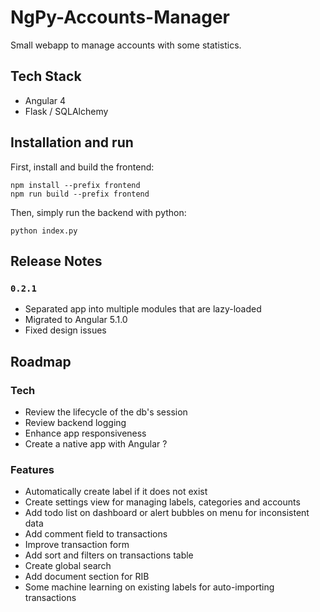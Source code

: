 NgPy-Accounts-Manager
=====================

Small webapp to manage accounts with some statistics.


## Tech Stack

- Angular 4
- Flask / SQLAlchemy

## Installation and run

First, install and build the frontend:

```
npm install --prefix frontend
npm run build --prefix frontend
```

Then, simply run the backend with python:

```
python index.py
```

## Release Notes

### `0.2.1`

- Separated app into multiple modules that are lazy-loaded
- Migrated to Angular 5.1.0
- Fixed design issues


## Roadmap

### Tech

- Review the lifecycle of the db's session
- Review backend logging
- Enhance app responsiveness
- Create a native app with Angular ?

### Features

- Automatically create label if it does not exist
- Create settings view for managing labels, categories and accounts
- Add todo list on dashboard or alert bubbles on menu for inconsistent data
- Add comment field to transactions
- Improve transaction form
- Add sort and filters on transactions table
- Create global search
- Add document section for RIB
- Some machine learning on existing labels for auto-importing transactions
